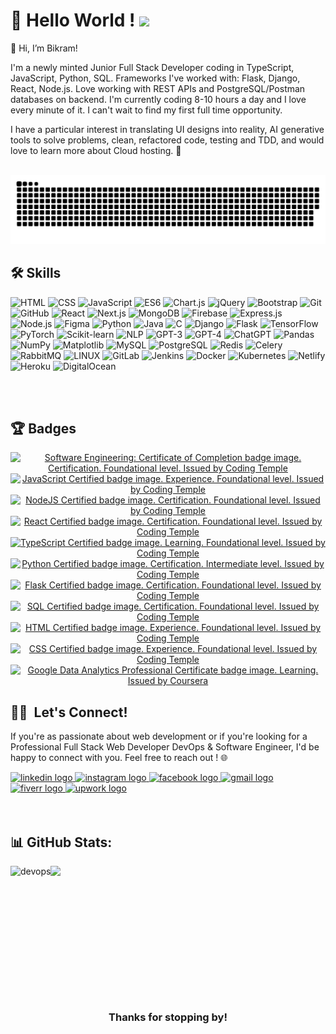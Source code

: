 <h1>
👋 Hello World ! <img src="https://github.com/TheDudeThatCode/TheDudeThatCode/blob/master/Assets/Earth.gif" width="24px">  
</h1>

👋 Hi, I’m Bikram!<br/>

I'm a newly minted Junior Full Stack Developer coding in TypeScript, JavaScript, Python, SQL. Frameworks I've worked with: Flask, Django, React, Node.js. Love working with REST APIs and PostgreSQL/Postman databases on backend. I'm currently coding 8-10 hours a day and I love every minute of it. I can't wait to find my first full time opportunity.

I have a particular interest in translating UI designs into reality, AI generative tools to solve problems, clean, refactored code, testing and TDD, and would love to learn more about Cloud hosting.
🎨

<!--𝐈 𝐬𝐩𝐞𝐜𝐢𝐚𝐥𝐢𝐳𝐞 𝐢𝐧 𝐜𝐫𝐚𝐟𝐭𝐢𝐧𝐠 𝐜𝐨𝐦𝐩𝐥𝐞𝐱 𝐚𝐧𝐝 𝐢𝐧𝐧𝐨𝐯𝐚𝐭𝐢𝐯𝐞 𝐰𝐞𝐛 𝐚𝐩𝐩𝐥𝐢𝐜𝐚𝐭𝐢𝐨𝐧𝐬 𝐰𝐢𝐭𝐡 𝐢𝐧𝐭𝐮𝐢𝐭𝐢𝐯𝐞 𝐢𝐧𝐭𝐞𝐫𝐟𝐚𝐜𝐞𝐬, 𝐬𝐜𝐚𝐥𝐚𝐛𝐥𝐞 𝐥𝐨𝐠𝐢𝐜, 𝐚𝐧𝐝 𝐩𝐫𝐨𝐛𝐥𝐞𝐦-𝐬𝐨𝐥𝐯𝐢𝐧𝐠 𝐚𝐛𝐢𝐥𝐢𝐭𝐢𝐞𝐬. 𝐈 𝐩𝐫𝐨𝐯𝐢𝐝𝐞 𝐜𝐮𝐬𝐭𝐨𝐦𝐢𝐳𝐞𝐝 𝐬𝐨𝐥𝐮𝐭𝐢𝐨𝐧𝐬 𝐭𝐡𝐚𝐭 𝐦𝐞𝐫𝐠𝐞 𝐢𝐧𝐧𝐨𝐯𝐚𝐭𝐢𝐨𝐧, 𝐪𝐮𝐚𝐥𝐢𝐭𝐲, 𝐚𝐧𝐝 𝐩𝐫𝐨𝐟𝐞𝐬𝐬𝐢𝐨𝐧𝐚𝐥𝐢𝐬𝐦 𝐭𝐨 𝐚𝐜𝐡𝐢𝐞𝐯𝐞 𝐜𝐥𝐢𝐞𝐧𝐭 𝐨𝐛𝐣𝐞𝐜𝐭𝐢𝐯𝐞𝐬 𝐚𝐧𝐝 𝐟𝐨𝐬𝐭𝐞𝐫 𝐛𝐮𝐬𝐢𝐧𝐞𝐬𝐬 𝐬𝐮𝐜𝐜𝐞𝐬𝐬. 🚀
<!--<a href="https://bikram-portfolio-2.vercel.app"><strong>Visit my personal website </strong></a> -->

<br/>

<img src="https://raw.githubusercontent.com/Saqib-DevSecOps/Saqib-DevSecOps/output/github-contribution-grid-snake-dark.svg" alt="Snake animation" />


## 🛠 Skills

![HTML](https://img.shields.io/static/v1?message=HTML&logo=html5&label=&color=E34F26&logoColor=white&labelColor=&style=for-the-badge)
![CSS](https://img.shields.io/static/v1?message=CSS&logo=css3&label=&color=1572B6&logoColor=white&labelColor=&style=for-the-badge)
![JavaScript](https://img.shields.io/static/v1?message=JavaScript&logo=javascript&label=&color=F7DF1E&logoColor=black&labelColor=&style=for-the-badge)
![ES6](https://img.shields.io/static/v1?message=ES6&logo=javascript&label=&color=F7DF1E&logoColor=black&labelColor=&style=for-the-badge)
![Chart.js](https://img.shields.io/badge/chart.js-F5788D.svg?style=for-the-badge&logo=chart.js&logoColor=white) 
![jQuery](https://img.shields.io/badge/jquery-%230769AD.svg?style=for-the-badge&logo=jquery&logoColor=white)
![Bootstrap](https://img.shields.io/static/v1?message=Bootstrap&logo=bootstrap&label=&color=563D7C&logoColor=white&labelColor=&style=for-the-badge)
![Git](https://img.shields.io/static/v1?message=Git&logo=git&label=&color=E44C30&logoColor=white&labelColor=&style=for-the-badge)
![GitHub](https://img.shields.io/static/v1?message=GitHub&logo=github&label=&color=181717&logoColor=white&labelColor=&style=for-the-badge)
![React](https://img.shields.io/static/v1?message=React&logo=react&label=&color=20232A&logoColor=61DAFB&labelColor=&style=for-the-badge)
![Next.js](https://img.shields.io/static/v1?message=Next.js&logo=next.js&label=&color=000000&logoColor=white&labelColor=&style=for-the-badge)
![MongoDB](https://img.shields.io/static/v1?message=MongoDB&logo=mongodb&label=&color=47A248&logoColor=white&labelColor=&style=for-the-badge)
![Firebase](https://img.shields.io/static/v1?message=Firebase&logo=firebase&label=&color=FFCA28&logoColor=black&labelColor=&style=for-the-badge)
![Express.js](https://img.shields.io/static/v1?message=Express.js&logo=express&label=&color=000000&logoColor=white&labelColor=&style=for-the-badge)
![Node.js](https://img.shields.io/static/v1?message=Node.js&logo=node.js&label=&color=339933&logoColor=white&labelColor=&style=for-the-badge)
![Figma](https://img.shields.io/static/v1?message=Figma&logo=figma&label=&color=F24E1E&logoColor=white&labelColor=&style=for-the-badge)
![Python](https://img.shields.io/static/v1?message=Python&logo=python&label=&color=3776AB&logoColor=white&labelColor=&style=for-the-badge)
![Java](https://img.shields.io/static/v1?message=Java&logo=java&label=&color=007396&logoColor=white&labelColor=&style=for-the-badge)
![C](https://img.shields.io/static/v1?message=C&logo=c&label=&color=A8B9CC&logoColor=white&labelColor=&style=for-the-badge)
![Django](https://img.shields.io/static/v1?message=Django&logo=django&label=&color=092E20&logoColor=white&labelColor=&style=for-the-badge)
![Flask](https://img.shields.io/static/v1?message=Flask&logo=flask&label=&color=000000&logoColor=white&labelColor=&style=for-the-badge)
![TensorFlow](https://img.shields.io/static/v1?message=TensorFlow&logo=tensorflow&label=&color=FF6F00&logoColor=white&labelColor=&style=for-the-badge)
![PyTorch](https://img.shields.io/static/v1?message=PyTorch&logo=pytorch&label=&color=EE4C2C&logoColor=white&labelColor=&style=for-the-badge)
![Scikit-learn](https://img.shields.io/static/v1?message=Scikit-learn&logo=scikit-learn&label=&color=F7931E&logoColor=white&labelColor=&style=for-the-badge)
![NLP](https://img.shields.io/static/v1?message=NLP&logo=nlp&label=&color=32A852&logoColor=white&labelColor=&style=for-the-badge)
![GPT-3](https://img.shields.io/static/v1?message=GPT-3&logo=openai&label=&color=412991&logoColor=white&labelColor=&style=for-the-badge)
![GPT-4](https://img.shields.io/static/v1?message=GPT-4&logo=openai&label=&color=412991&logoColor=white&labelColor=&style=for-the-badge)
![ChatGPT](https://img.shields.io/static/v1?message=ChatGPT&logo=openai&label=&color=412991&logoColor=white&labelColor=&style=for-the-badge)
![Pandas](https://img.shields.io/static/v1?message=Pandas&logo=pandas&label=&color=150458&logoColor=white&labelColor=&style=for-the-badge)
![NumPy](https://img.shields.io/static/v1?message=NumPy&logo=numpy&label=&color=013243&logoColor=white&labelColor=&style=for-the-badge)
![Matplotlib](https://img.shields.io/static/v1?message=Matplotlib&logo=matplotlib&label=&color=11557C&logoColor=white&labelColor=&style=for-the-badge)
![MySQL](https://img.shields.io/static/v1?message=MySQL&logo=mysql&label=&color=4479A1&logoColor=white&labelColor=&style=for-the-badge)
![PostgreSQL](https://img.shields.io/static/v1?message=PostgreSQL&logo=postgresql&label=&color=336791&logoColor=white&labelColor=&style=for-the-badge)
![Redis](https://img.shields.io/static/v1?message=Redis&logo=redis&label=&color=DC382D&logoColor=white&labelColor=&style=for-the-badge)
![Celery](https://img.shields.io/static/v1?message=Celery&logo=celery&label=&color=37814A&logoColor=white&labelColor=&style=for-the-badge)
![RabbitMQ](https://img.shields.io/static/v1?message=RabbitMQ&logo=rabbitmq&label=&color=FF6600&logoColor=white&labelColor=&style=for-the-badge)
![LINUX](https://img.shields.io/badge/Linux-FCC624?style=for-the-badge&logo=linux&logoColor=black)
![GitLab](https://img.shields.io/static/v1?message=GitLab&logo=gitlab&label=&color=FC6D26&logoColor=white&labelColor=&style=for-the-badge)
![Jenkins](https://img.shields.io/static/v1?message=Jenkins&logo=jenkins&label=&color=D24939&logoColor=white&labelColor=&style=for-the-badge)
![Docker](https://img.shields.io/static/v1?message=Docker&logo=docker&label=&color=2496ED&logoColor=white&labelColor=&style=for-the-badge)
![Kubernetes](https://img.shields.io/static/v1?message=Kubernetes&logo=kubernetes&label=&color=326CE5&logoColor=white&labelColor=&style=for-the-badge)
![Netlify](https://img.shields.io/static/v1?message=Netlify&logo=netlify&label=&color=00C7B7&logoColor=white&labelColor=&style=for-the-badge)
![Heroku](https://img.shields.io/static/v1?message=Heroku&logo=heroku&label=&color=430098&logoColor=white&labelColor=&style=for-the-badge)
![DigitalOcean](https://img.shields.io/static/v1?message=DigitalOcean&logo=digitalocean&label=&color=0080FF&logoColor=white&labelColor=&style=for-the-badge)
<!--![Linode](https://img.shields.io/static/v1?message=Linode&logo=linode&label=&color=00A95C&logoColor=white&labelColor=&style=for-the-badge)
<!--![AWS](https://img.shields.io/static/v1?message=AWS&logo=amazon-aws&label=&color=232F3E&logoColor=white&labelColor=&style=for-the-badge)-->


<br/>
<br/>

## 🏆 Badges

<div align="center">
 <a href="https://www.credly.com/earner/earned/badge/3350277c-2201-4046-88a3-43da63897d6d">
    <img class="cr-badges-full-badge__img" src="https://images.credly.com/size/680x680/images/4abab2fd-db88-4d87-ba0d-743c3047105e/image.png" alt="Software Engineering: Certificate of Completion badge image. Certification. Foundational level. Issued by Coding Temple" width="100" height="100">
  </a>
<a href="https://www.credly.com/earner/earned/badge/9fb6e77a-1d5a-4cf3-b713-e5a0c967111d">
    <img class="cr-badges-full-badge__img" src="https://images.credly.com/size/680x680/images/3652f50d-ccdd-4d5f-8560-af205a4ba4d4/image.png" alt="JavaScript Certified badge image. Experience. Foundational level. Issued by Coding Temple" width="100" height="100">
  </a> 
  <a href="https://www.credly.com/earner/earned/badge/eb1f41d2-564f-4b65-b632-4a4ff6bd3053">
    <img class="cr-badges-full-badge__img" src="https://images.credly.com/size/680x680/images/a220d3a8-6185-42f9-9e44-f2ae37877721/image.png" alt="NodeJS Certified badge image. Certification. Foundational level. Issued by Coding Temple" width="100" height="100">
  </a>
  <a href="https://www.credly.com/earner/earned/badge/f0c7c8f7-daf3-4fe0-8515-d6c04b96e705">
    <img class="cr-badges-full-badge__img" src="https://images.credly.com/size/680x680/images/a4256fae-8645-4aab-8084-9942439bdb41/image.png" alt="React Certified badge image. Certification. Foundational level. Issued by Coding Temple" width="100" height="100">
  </a>
  <a href="https://www.credly.com/earner/earned/badge/49ab9abf-69d5-4c1c-b05a-96ca4316cba0">
    <img class="cr-badges-full-badge__img" src="https://images.credly.com/size/680x680/images/47572ec1-e407-42d7-9781-2a65f4c38228/image.png" alt="TypeScript Certified badge image. Learning. Foundational level. Issued by Coding Temple" width="88" height="88">
  </a>
  <a href="https://www.credly.com/earner/earned/badge/a58de603-0fc8-46f0-9365-332e11af771b">
    <img class="cr-badges-full-badge__img" src="https://images.credly.com/size/680x680/images/d2ce1275-b1dc-46c3-b31d-e6c5eb182cc4/image.png" alt="Python Certified badge image. Certification. Intermediate level. Issued by Coding Temple" width="100" height="100">
  </a>
  <a href="https://www.credly.com/earner/earned/badge/5d0419a7-9765-4e03-b1f6-f182ee63f3e4">
    <img class="cr-badges-full-badge__img" src="https://images.credly.com/size/680x680/images/ceb9d2f3-b9cb-4a05-bb54-7b491810578d/image.png" alt="Flask Certified badge image. Certification. Foundational level. Issued by Coding Temple" width="100" height="100">
  </a>
  </a>
  <a href="https://www.credly.com/earner/earned/badge/2779c32f-812c-4ae6-b3b1-7b2d76e7337a">
    <img class="cr-badges-full-badge__img" src="https://images.credly.com/size/680x680/images/84934681-aa28-4da2-8fd4-0ae4469744a5/image.png" alt="SQL Certified badge image. Certification. Foundational level. Issued by Coding Temple" width="100" height="100">
  </a>
  <a href="https://www.credly.com/earner/earned/badge/f953028d-bc39-4bb1-a9d6-30e1c99ad94f">
    <img class="cr-badges-full-badge__img" src="https://images.credly.com/size/680x680/images/f10cfb58-b0fe-4d5c-ba76-bdadc3e1fff3/image.png" alt="HTML Certified badge image. Experience. Foundational level. Issued by Coding Temple" width="100" height="100">
  </a>
  <a href="https://www.credly.com/earner/earned/badge/b70f63d7-f3c3-44d1-a7cc-0d12ba8c7617">
    <img class="cr-badges-full-badge__img" src="https://images.credly.com/size/680x680/images/cb615822-7cee-4f3c-b67c-891196b0d01f/image.png" alt="CSS Certified badge image. Experience. Foundational level. Issued by Coding Temple" width="100" height="100">
  </a>
  <a href="https://www.credly.com/earner/earned/badge/ee72d130-14fa-4069-9af3-3efbcac7b0aa">
    <img class="cr-badges-full-badge__img" src="https://images.credly.com/size/680x680/images/d41de2b7-cbc2-47ec-bcf1-ebecbe83872f/GCC_badge_DA_1000x1000.png" alt="Google Data Analytics Professional Certificate badge image. Learning. Issued by Coursera" width="100" height="100">
  </a>
</div> 





 ## 🤝🏻 &nbsp;Let's Connect!
If you're as passionate about web development or if you're looking for a Professional Full Stack Web Developer DevOps & Software Engineer, I'd be happy to connect with you. Feel free to reach out ! 🌐
<div >
<a href="https://www.linkedin.com/in/bikramp/" target="_blank">
  <img src="https://img.shields.io/static/v1?message=LinkedIn&logo=linkedin&label=&color=0077B5&logoColor=white&labelColor=&style=for-the-badge" height="35" alt="linkedin logo" />
</a>
<a href="https://www.instagram.com/bikramp_official/" target="_blank">
  <img src="https://img.shields.io/static/v1?message=Instagram&logo=instagram&label=&color=E4405F&logoColor=white&labelColor=&style=for-the-badge" height="35" alt="instagram logo" />
</a>
<a href="" target="_blank">
  <img src="https://img.shields.io/static/v1?message=Facebook&logo=facebook&label=&color=1877F2&logoColor=white&labelColor=&style=for-the-badge" height="35" alt="facebook logo" />
</a>
<a href="mailto:bikramphurumbo@gmail.com" target="_blank">
  <img src="https://img.shields.io/static/v1?message=Gmail&logo=gmail&label=&color=D14836&logoColor=white&labelColor=&style=for-the-badge" height="35" alt="gmail logo" />
</a>
<a href="" target="_blank">
  <img src="https://img.shields.io/static/v1?message=Fiverr&logo=fiverr&label=&color=1DBF73&logoColor=white&labelColor=&style=for-the-badge" height="35" alt="fiverr logo" />
</a>
<a href="" target="_blank">
  <img src="https://img.shields.io/static/v1?message=Upwork&logo=upwork&label=&color=6FDA44&logoColor=white&labelColor=&style=for-the-badge" height="35" alt="upwork logo" />
</a>

    
</div>
<br/>
<br/>

## 📊 GitHub Stats:

<div align="center" style="display: flex; align-items:center;">
  <img src="https://github-readme-streak-stats.herokuapp.com/?user=Saqib-DevSecOps&theme=blue-green" alt="devops" style="max-width: 100%; height: 175px;" />
  <img src="https://github-readme-stats.vercel.app/api/top-langs/?username=Saqib-DevSecOps&theme=blue-green" style="max-width: 100%; height: 175px;" />
</div>

<br>
<br>
<h3 align="center">Thanks for stopping by!</h3>
<br>





